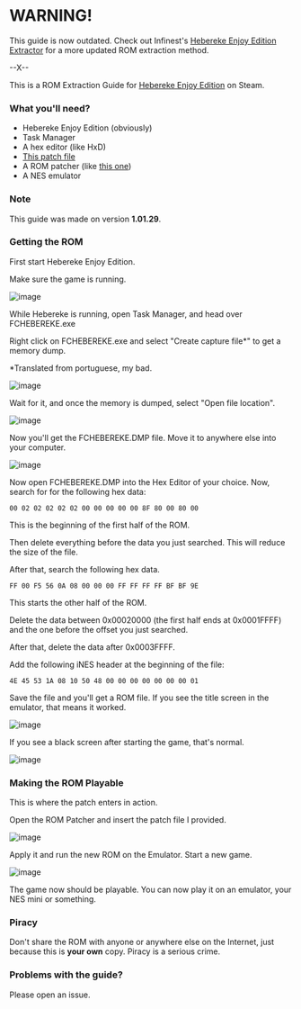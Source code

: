 # WARNING!

 This guide is now outdated. Check out Infinest's [Hebereke Enjoy Edition Extractor](https://github.com/Infinest/Hebereke_Enjoy_Enjoy_Edition_Extractor/tree/master) for a more updated ROM extraction method.

 --X--

This is a ROM Extraction Guide for [Hebereke Enjoy Edition](https://store.steampowered.com/app/2869000/HEBEREKE_Enjoy_Edition/) on Steam.

### What you'll need?
- Hebereke Enjoy Edition (obviously)
- Task Manager
- A hex editor (like HxD)
- [This patch file](https://github.com/GuiMiTomo/HeberekeROMExtactionGuide/releases/tag/hebereke-patch)
- A ROM patcher (like [this one](https://www.marcrobledo.com/RomPatcher.js/))
- A NES emulator

### Note
This guide was made on version **1.01.29**.

### Getting the ROM
First start Hebereke Enjoy Edition.

Make sure the game is running.

![image](https://github.com/GuiMiTomo/HeberekeROMExtactionGuide/assets/76497419/88dae2bf-f7f3-4bc3-b7cb-5cbe639445b1)

While Hebereke is running, open Task Manager, and head over FCHEBEREKE.exe

Right click on FCHEBEREKE.exe and select "Create capture file*" to get a memory dump.

*Translated from portuguese, my bad.

![image](https://github.com/GuiMiTomo/HeberekeROMExtactionGuide/assets/76497419/a4f47ea4-8441-4cd2-8d37-8988256366a2)

Wait for it, and once the memory is dumped, select "Open file location".

![image](https://github.com/GuiMiTomo/HeberekeROMExtactionGuide/assets/76497419/67f841df-a226-4a8f-afb6-243075d634ad)

Now you'll get the FCHEBEREKE.DMP file. Move it to anywhere else into your computer.

![image](https://github.com/GuiMiTomo/HeberekeROMExtactionGuide/assets/76497419/de993474-16e4-4c0e-a71f-8351ef25d665)

Now open FCHEBEREKE.DMP into the Hex Editor of your choice. Now, search for for the following hex data:
```
00 02 02 02 02 02 00 00 00 00 00 8F 80 00 80 00
```
This is the beginning of the first half of the ROM.

Then delete everything before the data you just searched. This will reduce the size of the file.

After that, search the following hex data.
```
FF 00 F5 56 0A 08 00 00 00 FF FF FF FF BF BF 9E
```
This starts the other half of the ROM.

Delete the data between 0x00020000 (the first half ends at 0x0001FFFF) and the one before the offset you just searched.

After that, delete the data after 0x0003FFFF.

Add the following iNES header at the beginning of the file:
```
4E 45 53 1A 08 10 50 48 00 00 00 00 00 00 00 01
```

Save the file and you'll get a ROM file. If you see the title screen in the emulator, that means it worked.

![image](https://github.com/GuiMiTomo/HeberekeROMExtactionGuide/assets/76497419/07e7da9a-0deb-4b4f-a8b8-7fc773a9a1ba)

If you see a black screen after starting the game, that's normal.

![image](https://github.com/GuiMiTomo/HeberekeROMExtactionGuide/assets/76497419/99519657-4a84-41e6-ae8e-bf559cfa2621)

### Making the ROM Playable

This is where the patch enters in action.

Open the ROM Patcher and insert the patch file I provided.

![image](https://github.com/GuiMiTomo/HeberekeROMExtactionGuide/assets/76497419/3eaa700b-813a-40b3-b869-f485b995b1f9)

Apply it and run the new ROM on the Emulator. Start a new game.

![image](https://github.com/GuiMiTomo/HeberekeROMExtactionGuide/assets/76497419/dcdc2e97-6f27-475e-af3d-a0e457b6b220)

The game now should be playable. You can now play it on an emulator, your NES mini or something.

### Piracy

Don't share the ROM with anyone or anywhere else on the Internet, just because this is **your own** copy. Piracy is a serious crime.

### Problems with the guide?

Please open an issue.
